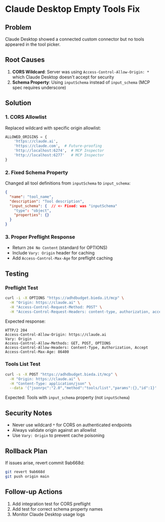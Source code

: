 # Claude Desktop Empty Tools Fix

## Problem
Claude Desktop showed a connected custom connector but no tools appeared in the tool picker.

## Root Causes
1. **CORS Wildcard**: Server was using `Access-Control-Allow-Origin: *` which Claude Desktop doesn't accept for security
2. **Schema Property**: Using `inputSchema` instead of `input_schema` (MCP spec requires underscore)

## Solution

### 1. CORS Allowlist
Replaced wildcard with specific origin allowlist:
```python
ALLOWED_ORIGINS = {
    'https://claude.ai',
    'https://claude.com',  # Future-proofing
    'http://localhost:6274',  # MCP Inspector
    'http://localhost:6277'   # MCP Inspector
}
```

### 2. Fixed Schema Property
Changed all tool definitions from `inputSchema` to `input_schema`:
```json
{
  "name": "tool_name",
  "description": "Tool description",
  "input_schema": {  // <- Fixed: was "inputSchema"
    "type": "object",
    "properties": {}
  }
}
```

### 3. Proper Preflight Response
- Return `204 No Content` (standard for OPTIONS)
- Include `Vary: Origin` header for caching
- Add `Access-Control-Max-Age` for preflight caching

## Testing

### Preflight Test
```bash
curl -i -X OPTIONS "https://adhdbudget.bieda.it/mcp" \
  -H "Origin: https://claude.ai" \
  -H "Access-Control-Request-Method: POST" \
  -H "Access-Control-Request-Headers: content-type, authorization, accept"
```

Expected response:
```
HTTP/2 204
Access-Control-Allow-Origin: https://claude.ai
Vary: Origin
Access-Control-Allow-Methods: GET, POST, OPTIONS
Access-Control-Allow-Headers: Content-Type, Authorization, Accept
Access-Control-Max-Age: 86400
```

### Tools List Test
```bash
curl -s -X POST "https://adhdbudget.bieda.it/mcp" \
  -H "Origin: https://claude.ai" \
  -H "Content-Type: application/json" \
  --data '{"jsonrpc":"2.0","method":"tools/list","params":{},"id":1}' | jq '.result.tools[0]'
```

Expected: Tools with `input_schema` property (not `inputSchema`)

## Security Notes
- Never use wildcard `*` for CORS on authenticated endpoints
- Always validate origin against an allowlist
- Use `Vary: Origin` to prevent cache poisoning

## Rollback Plan
If issues arise, revert commit 9ab668d:
```bash
git revert 9ab668d
git push origin main
```

## Follow-up Actions
1. Add integration test for CORS preflight
2. Add test for correct schema property names
3. Monitor Claude Desktop usage logs